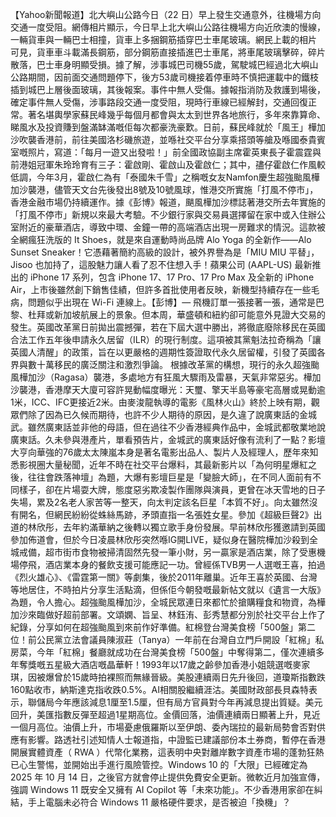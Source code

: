 【Yahoo新聞報道】北大嶼山公路今日（22 日）早上發生交通意外，往機場方向交通一度受阻。網傳相片顯示，今日早上北大嶼山公路往機場方向近欣澳的慢線，一輛貨車與一輛巴士相撞，貨車上多捆鋼筋插穿巴士車尾玻璃。網民上載的相片 可見，貨車車斗載滿長鋼筋，部分鋼筋直接插進巴士車尾，將車尾玻璃擊碎，碎片散落，巴士車身明顯受損。據了解，涉事城巴司機55歲，駕駛城巴經過北大嶼山公路期間，因前面交通問題停下，後方53歲司機接着停車時不慎把運載中的鐵枝插到城巴上層後面玻璃，其後報案。事件中無人受傷。據報指消防及救護到場後，確定事件無人受傷，涉事路段交通一度受阻，現時行車線已經解封，交通回復正常。著名堪輿學家蘇民峰幾乎每個月都會與太太到世界各地旅行，多年來靠算命、睇風水及投資賺到盤滿缽滿嘅佢每次都豪洗豪歎。日前，蘇民峰就於「風王」樺加沙吹襲香港前，前往美國洛杉磯旅遊，並喺社交平台分享乘搭頭等艙及喺國泰貴賓室嘅照片，寫道：「每月一遊又出發啦！」前全國政協副主席霍英東長子霍震霆與前港姐冠軍朱玲玲育有三子：霍啟剛、霍啟山及霍啟仁；其中，孻仔霍啟仁作風較低調，今年3月，霍啟仁為有「泰國朱千雪」之稱嘅女友Namfon慶生超強颱風樺加沙襲港，儘管天文台先後發出8號及10號風球，惟港交所實施「打風不停市」，香港金融市場仍持續運作。據《彭博》報道，颶風樺加沙標誌著港交所去年實施的「打風不停市」新規以來最大考驗。不少銀行家與交易員選擇留在家中或入住辦公室附近的豪華酒店，導致中環、金鐘一帶的高端酒店出現一房難求的情況。這款被全網瘋狂洗版的 It Shoes，就是來自運動時尚品牌 Alo Yoga 的全新作——Alo Sunset Sneaker！它憑藉著簡約高級的設計，被外界譽為是「MIU MIU 平替」，Jisoo 也加持了，這股魅力讓人看了忍不住想入手！蘋果公司 (AAPL-US) 最新推出的 iPhone 17 系列，包含 iPhone 17、17 Pro、17 Pro Max 及全新的 iPhone Air，上市後雖然創下銷售佳績，但許多首批使用者反映，新機型持續存在一些毛病，問題似乎出現在 Wi-Fi 連線上。【彭博】— 飛機訂單一張接著一張，通常是巴黎、杜拜或新加坡航展上的景象。但本周，華盛頓和紐約卻可能意外見證大交易的發生。英國改革黨日前拋出震撼彈，若在下屆大選中勝出，將徹底廢除移民在英國合法工作五年後申請永久居留（ILR）的現行制度。這項被其黨魁法拉奇稱為「讓英國人清醒」的政策，旨在以更嚴格的週期性簽證取代永久居留權，引發了英國各界與數十萬移民的廣泛關注和激烈爭論。 根據改革黨的構想，現行的永久超強颱風樺加沙（Ragasa）襲港，多處地方有狂風大驟雨及雷暴，天氣非常惡劣。樺加沙襲港，香港摩天大廈可容許晃動幅度曝光：天璽、擎天半島等豪宅高層或晃動逾1米，ICC、IFC更接近2米。由麥浚龍執導的電影《風林火山》終於上映有期，觀眾們除了因為已久候而期待，也許不少人期待的原因，是久違了說廣東話的金城武。雖然廣東話並非他的母語，但在過往不少香港經典作品中，金城武都敬業地說廣東話。久未參與港產片，單看預告片，金城武的廣東話好像有流利了一點？影壇大亨向華強的76歲太太陳嵐本身是著名電影出品人、製片人及經理人，歷年來知悉影視圈大量秘聞，近年不時在社交平台爆料，其最新影片以「為何明星爆紅之後，往往會跌落神壇」為題，大爆有影壇巨星是「變臉大師」，在不同人面前有不同樣子，卻在片場耍大牌，態度惡劣欺凌製作團隊與演員，更曾在冰天雪地的日子失場，累及2名老人家苦等一整天，向太判定該名巨星「本質不好」。向太雖然沒有開名，但網民紛紛從蛛絲馬跡，矛頭直指一名張姓女星。參加《超級巨聲2》出道的林欣彤，去年約滿華納之後轉以獨立歌手身份發展。早前林欣彤獲邀請到英國參加佈道會，但於今日凌晨林欣彤突然喺IG開LIVE，疑似身在醫院樺加沙殺到全城戒備，超市街市食物被掃清固然先發一筆小財，另一贏家是酒店業，除了受惠機場停飛，酒店業本身的餐飲支援可能應記一功。曾經係TVB男一人選嘅王喜，拍過《烈火雄心》、《雷霆第一關》等劇集，後於2011年離巢。近年王喜於英國、台灣等地居住，不時拍片分享生活點滴，但係佢今朝發嘅最新帖文就以《遺言一大版》為題，令人擔心。超強颱風樺加沙，全城民眾連日來都忙於搶購糧食和物資，為樺加沙來臨做好超前部署。文頌嫻、旨呈、林鈺洧、彭秀慧都分別於社交平台上作了紀錄，分享如何在超強颱風到來前作好準備。紅棉登台灣美食榜「500盤」第二位！前公民黨立法會議員陳淑莊（Tanya）一年前在台灣自立門戶開設「紅棉」私房菜，今年「紅棉」餐廳就成功在台灣美食榜「500盤」中奪得第二，僅次連續多年奪獎嘅五星級大酒店嘅晶華軒！1993年以17歲之齡參加香港小姐競選嘅麥家琪，因被爆曾於15歲時拍裸照而無緣晉級。美股連續兩日先升後回，道瓊斯指數跌160點收市，納斯達克指收跌0.5%。AI相關股繼續涯沽。美國財政部長貝森特表示，聯儲局今年應該減息1厘至1.5厘，但有局方官員對今年再減息提出質疑。美元回升，美匯指數反彈至超過1星期高位。金價回落，油價連續兩日顯著上升，見近一個月高位。油價上升，市場憂慮俄羅斯以至伊朗、委內瑞拉的最新局勢會否對供應有影響。路透社引述知情人士報道指，中證監已建議部份本土券商，暫停在香港開展實體資產（ RWA ）代幣化業務，這表明中央對離岸數字資產市場的蓬勃狂熱已心生警惕，並開始出手進行風險管控。Windows 10 的「大限」已經確定為 2025 年 10 月 14 日，之後官方就會停止提供免費安全更新。微軟近月加強宣傳，強調 Windows 11 既安全又擁有 AI Copilot 等「未來功能」。不少香港用家卻在糾結，手上電腦未必符合 Windows 11 嚴格硬件要求，是否被迫「換機」？